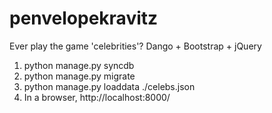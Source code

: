 penvelopekravitz
================

Ever play the game 'celebrities'? Dango + Bootstrap + jQuery

1. python manage.py syncdb
2. python manage.py migrate
3. python manage.py loaddata ./celebs.json
4. In a browser, http://localhost:8000/
